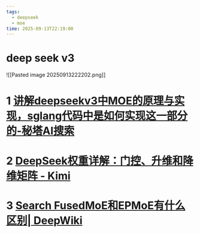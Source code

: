 ```yaml
---
tags:
  - deepseek
  - moe
time: 2025-09-13T22:19:00
---
```

# deep seek v3
![[Pasted image 20250913222202.png]]

# 1 [讲解deepseekv3中MOE的原理与实现，sglang代码中是如何实现这一部分的-秘塔AI搜索](https://metaso.cn/search/8655210031233069056?q=%E8%AE%B2%E8%A7%A3deepseekv3%E4%B8%ADMOE%E7%9A%84%E5%8E%9F%E7%90%86%E4%B8%8E%E5%AE%9E%E7%8E%B0%EF%BC%8Csglang%E4%BB%A3%E7%A0%81%E4%B8%AD%E6%98%AF%E5%A6%82%E4%BD%95%E5%AE%9E%E7%8E%B0%E8%BF%99%E4%B8%80%E9%83%A8%E5%88%86%E7%9A%84&displayUrl=https%3A%2F%2Farxiv.org%2Fpdf%2F2412.19437%3F&url=%2Fapi%2Fpublic-file%2Fpreview%3FfileName%3Dc3f6f988-d123-4619-a3c2-3125c2815dec.pdf&page=11&totalPage=53&file_path=&_id=c3f6f988-d123-4619-a3c2-3125c2815dec&title=DeepSeek-V3+Technical+Report&snippet=%7B%22index%22%3A12%7D&sessionId=null&tag=arxiv&author=DeepSeek-AI&publishDate=undefined&showFront=false&downloadUrl=%2Fapi%2Fpublic-file%2Fdownload%3FfileName%3Dc3f6f988-d123-4619-a3c2-3125c2815dec.pdf&previewUrl=%2Fapi%2Fpublic-file%2Fpreview%3FfileName%3Dc3f6f988-d123-4619-a3c2-3125c2815dec.pdf&internalFile=false&topicId=undefined&type=pdf&readMode=false)


# 2 [DeepSeek权重详解：门控、升维和降维矩阵 - Kimi](https://www.kimi.com/chat/d32pov42sn179u58g2q0)

# 3 [Search FusedMoE和EPMoE有什么区别| DeepWiki](https://deepwiki.com/search/fusedmoeepmoe_a4da83bf-3c29-45cc-9b66-28226fe1ed97)


